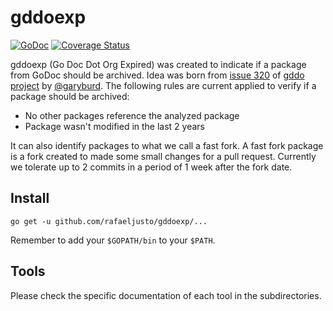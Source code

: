 # gddoexp

[![GoDoc](https://godoc.org/github.com/rafaeljusto/gddoexp?status.svg)](https://godoc.org/github.com/rafaeljusto/gddoexp) [![Coverage Status](https://coveralls.io/repos/rafaeljusto/gddoexp/badge.svg?branch=master&service=github)](https://coveralls.io/github/rafaeljusto/gddoexp?branch=master)

gddoexp (Go Doc Dot Org Expired) was created to indicate if a package from GoDoc
should be archived. Idea was born from [issue
320](https://github.com/golang/gddo/issues/320) of [gddo
project](https://github.com/golang/gddo) by [@garyburd](https://github.com/garyburd).
The following rules are current applied to verify if a package should be archived:

* No other packages reference the analyzed package
* Package wasn't modified in the last 2 years

It can also identify packages to what we call a fast fork. A fast fork package
is a fork created to made some small changes for a pull request. Currently we
tolerate up to 2 commits in a period of 1 week after the fork date.

## Install

```
go get -u github.com/rafaeljusto/gddoexp/...
```

Remember to add your `$GOPATH/bin` to your `$PATH`.

## Tools

Please check the specific documentation of each tool in the subdirectories.
